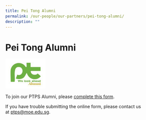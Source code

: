 ```yaml
---
title: Pei Tong Alumni
permalink: /our-people/our-partners/pei-tong-alumni/
description: ""
---
```


# Pei Tong Alumni

<p><a href="https://form.gov.sg/6194842ecdad6700144e5155">
<img src="/images/Our%20Partners/292220_234201243281995_1955975_n.jpg" style="width:25%">
</a></p>


To join our PTPS Alumni, please [complete this form](https://go.gov.sg/ptpsalumniregistration).

If you have trouble submitting the online form, please contact us at [ptps@moe.edu.sg](mailto:ptps@moe.edu.sg).